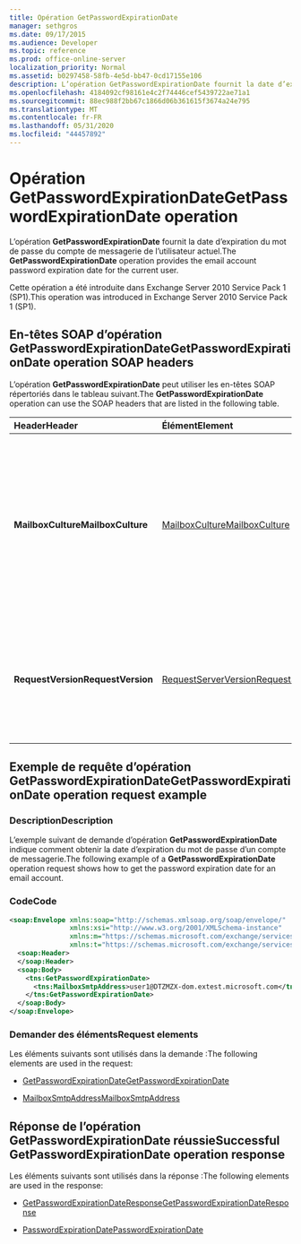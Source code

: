 ```yaml
---
title: Opération GetPasswordExpirationDate
manager: sethgros
ms.date: 09/17/2015
ms.audience: Developer
ms.topic: reference
ms.prod: office-online-server
localization_priority: Normal
ms.assetid: b0297458-58fb-4e5d-bb47-0cd17155e106
description: L’opération GetPasswordExpirationDate fournit la date d’expiration du mot de passe du compte de messagerie de l’utilisateur actuel.
ms.openlocfilehash: 4184092cf98161e4c2f74446cef5439722ae71a1
ms.sourcegitcommit: 88ec988f2bb67c1866d06b361615f3674a24e795
ms.translationtype: MT
ms.contentlocale: fr-FR
ms.lasthandoff: 05/31/2020
ms.locfileid: "44457892"
---
```

# <a name="getpasswordexpirationdate-operation"></a><span data-ttu-id="5c478-103">Opération GetPasswordExpirationDate</span><span class="sxs-lookup"><span data-stu-id="5c478-103">GetPasswordExpirationDate operation</span></span>

<span data-ttu-id="5c478-104">L’opération **GetPasswordExpirationDate** fournit la date d’expiration du mot de passe du compte de messagerie de l’utilisateur actuel.</span><span class="sxs-lookup"><span data-stu-id="5c478-104">The **GetPasswordExpirationDate** operation provides the email account password expiration date for the current user.</span></span> 
  
<span data-ttu-id="5c478-105">Cette opération a été introduite dans Exchange Server 2010 Service Pack 1 (SP1).</span><span class="sxs-lookup"><span data-stu-id="5c478-105">This operation was introduced in Exchange Server 2010 Service Pack 1 (SP1).</span></span>
  
## <a name="getpasswordexpirationdate-operation-soap-headers"></a><span data-ttu-id="5c478-106">En-têtes SOAP d’opération GetPasswordExpirationDate</span><span class="sxs-lookup"><span data-stu-id="5c478-106">GetPasswordExpirationDate operation SOAP headers</span></span>

<span data-ttu-id="5c478-107">L’opération **GetPasswordExpirationDate** peut utiliser les en-têtes SOAP répertoriés dans le tableau suivant.</span><span class="sxs-lookup"><span data-stu-id="5c478-107">The **GetPasswordExpirationDate** operation can use the SOAP headers that are listed in the following table.</span></span> 
  
|<span data-ttu-id="5c478-108">**Header**</span><span class="sxs-lookup"><span data-stu-id="5c478-108">**Header**</span></span>|<span data-ttu-id="5c478-109">**Élément**</span><span class="sxs-lookup"><span data-stu-id="5c478-109">**Element**</span></span>|<span data-ttu-id="5c478-110">**Description**</span><span class="sxs-lookup"><span data-stu-id="5c478-110">**Description**</span></span>|
|:-----|:-----|:-----|
|<span data-ttu-id="5c478-111">**MailboxCulture**</span><span class="sxs-lookup"><span data-stu-id="5c478-111">**MailboxCulture**</span></span> <br/> |[<span data-ttu-id="5c478-112">MailboxCulture</span><span class="sxs-lookup"><span data-stu-id="5c478-112">MailboxCulture</span></span>](mailboxculture.md) <br/> |<span data-ttu-id="5c478-113">Identifie la culture, telle que définie dans la norme RFC 3066, « balises pour l’identification des langues », à utiliser pour accéder à la boîte aux lettres.</span><span class="sxs-lookup"><span data-stu-id="5c478-113">Identifies the culture, as defined in RFC 3066, "Tags for the Identification of Languages", to be used to access the mailbox.</span></span> <span data-ttu-id="5c478-114">Ceci s’applique à une demande.</span><span class="sxs-lookup"><span data-stu-id="5c478-114">This is applicable to a request.</span></span>  <br/> |
|<span data-ttu-id="5c478-115">**RequestVersion**</span><span class="sxs-lookup"><span data-stu-id="5c478-115">**RequestVersion**</span></span> <br/> |[<span data-ttu-id="5c478-116">RequestServerVersion</span><span class="sxs-lookup"><span data-stu-id="5c478-116">RequestServerVersion</span></span>](requestserverversion.md) <br/> |<span data-ttu-id="5c478-117">Identifie le schéma de la demande d’opération.</span><span class="sxs-lookup"><span data-stu-id="5c478-117">Identifies the schema for the operation request.</span></span> <span data-ttu-id="5c478-118">Ceci s’applique à une demande.</span><span class="sxs-lookup"><span data-stu-id="5c478-118">This is applicable to a request.</span></span> <span data-ttu-id="5c478-119">Ceci s’applique à une demande.</span><span class="sxs-lookup"><span data-stu-id="5c478-119">This is applicable to a request.</span></span>  <br/> |
   
## <a name="getpasswordexpirationdate-operation-request-example"></a><span data-ttu-id="5c478-120">Exemple de requête d’opération GetPasswordExpirationDate</span><span class="sxs-lookup"><span data-stu-id="5c478-120">GetPasswordExpirationDate operation request example</span></span>

### <a name="description"></a><span data-ttu-id="5c478-121">Description</span><span class="sxs-lookup"><span data-stu-id="5c478-121">Description</span></span>

<span data-ttu-id="5c478-122">L’exemple suivant de demande d’opération **GetPasswordExpirationDate** indique comment obtenir la date d’expiration du mot de passe d’un compte de messagerie.</span><span class="sxs-lookup"><span data-stu-id="5c478-122">The following example of a **GetPasswordExpirationDate** operation request shows how to get the password expiration date for an email account.</span></span> 
  
### <a name="code"></a><span data-ttu-id="5c478-123">Code</span><span class="sxs-lookup"><span data-stu-id="5c478-123">Code</span></span>

```XML
<soap:Envelope xmlns:soap="http://schemas.xmlsoap.org/soap/envelope/"
               xmlns:xsi="http://www.w3.org/2001/XMLSchema-instance"
               xmlns:m="https://schemas.microsoft.com/exchange/services/2006/messages"
               xmlns:t="https://schemas.microsoft.com/exchange/services/2006/types">
  <soap:Header>
  </soap:Header>
  <soap:Body>
    <tns:GetPasswordExpirationDate>
      <tns:MailboxSmtpAddress>user1@DTZMZX-dom.extest.microsoft.com</tns:MailboxSmtpAddress>
    </tns:GetPasswordExpirationDate>
  </soap:Body>
</soap:Envelope>

```

### <a name="request-elements"></a><span data-ttu-id="5c478-124">Demander des éléments</span><span class="sxs-lookup"><span data-stu-id="5c478-124">Request elements</span></span>

<span data-ttu-id="5c478-125">Les éléments suivants sont utilisés dans la demande :</span><span class="sxs-lookup"><span data-stu-id="5c478-125">The following elements are used in the request:</span></span>
  
- [<span data-ttu-id="5c478-126">GetPasswordExpirationDate</span><span class="sxs-lookup"><span data-stu-id="5c478-126">GetPasswordExpirationDate</span></span>](getpasswordexpirationdate.md)
    
- [<span data-ttu-id="5c478-127">MailboxSmtpAddress</span><span class="sxs-lookup"><span data-stu-id="5c478-127">MailboxSmtpAddress</span></span>](mailboxsmtpaddress.md)
    
## <a name="successful-getpasswordexpirationdate-operation-response"></a><span data-ttu-id="5c478-128">Réponse de l’opération GetPasswordExpirationDate réussie</span><span class="sxs-lookup"><span data-stu-id="5c478-128">Successful GetPasswordExpirationDate operation response</span></span>

<span data-ttu-id="5c478-129">Les éléments suivants sont utilisés dans la réponse :</span><span class="sxs-lookup"><span data-stu-id="5c478-129">The following elements are used in the response:</span></span>
  
- [<span data-ttu-id="5c478-130">GetPasswordExpirationDateResponse</span><span class="sxs-lookup"><span data-stu-id="5c478-130">GetPasswordExpirationDateResponse</span></span>](getpasswordexpirationdateresponse.md)
    
- [<span data-ttu-id="5c478-131">PasswordExpirationDate</span><span class="sxs-lookup"><span data-stu-id="5c478-131">PasswordExpirationDate</span></span>](passwordexpirationdate.md)
    

